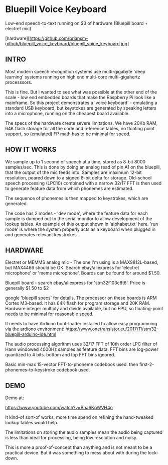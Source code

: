 # Bluepill Voice Keyboard
Low-end speech-to-text running on $3 of hardware (Bluepill board + electret mic)

[hardware][https://github.com/briansm-github/bluepill_voice_keyboard/bluepill_voice_keyboard.jpg]

## INTRO
Most modern speech recognition systems use multi-gigabyte 'deep learning'
systems running on high end multi-core multi-gigahertz processsors. 

This is fine. But I wanted to see what was possible at the other end of the
scale - low end embedded boards that make the Raspberry Pi look like 
a mainframe. So this project demonstrates a 'voice keyboard' - emulating a
standard USB keyboard, but keystokes are generated by speaking letters into 
a microphone, running on the cheapest board available.

The specs of the hardware create severe limitations. We have 20Kb RAM, 64K 
flash storage for all the code and reference tables, no floating point support, so (emulated)  FP math has to be minimal for speed.

## HOW IT WORKS
We sample up to 1 second of speech at a time, stored as 8-bit 8000 samples/sec.
This is done by doing an analog read of pin A1 on the bluepill, that the
output of the mic feeds into. Samples are maximum 12-bit resolution,
peared down to a signed 8-bit delta for storage.
Old-school speech processing (LPC10) combined with a narrow 32/17 FFT
is then used to generate feature data from which phonemes are estimated.

The sequence of phonemes is then mapped to keystrokes, which are generated.

The code has 2 modes - 'dev mode', where the feature data for each sample
is dumped out to the serial monitor to allow development of the 
lookup tables. An example of this output shown in 'alphabet.txt' here.
'run mode' is where the system properly acts as a keyboard when plugged in
and generates relevant keystrokes.

## HARDWARE

Electret or MEMMS analog mic - The one I'm using is a MAX9812L-based, but MAX4466 should be OK.
Search ebay/aliexpress for 'electret microphone' or 'mems microphone'.
Boards can be found for around $1.50.

Bluepill board - search ebay/aliexpress for 'stm32f103c8t6'.
Price is generally $1.50 to $2

google 'bluepill specs' for details.
The processor on these boards is ARM Cortex M3-based. It  has 64K flash for
program storage and 20K RAM. Hardware integer multiply and divide available,
but no FPU, so floating-point needs to be minimal for reasonable speed.

It needs to have Ardiuno boot-loader installed to allow easy programming via
the ardiono environment:
https://www.onetransistor.eu/2017/11/stm32-bluepill-arduino-ide.html


The audio processing algorithm uses 32/17 FFT of  10th order LPC filter
of Hann windowed 4000Hz samples as feature data.
FFT bins are log-power quantized to 4 bits. bottom and top FFT bins ignored.

Basic  min-max 15-vector FFT-to-phoneme codebook used.
then first-2-phonemes-to-keystroke codebook used.

## DEMO

Demo at:

https://www.youtube.com/watch?v=BnJ6KpWVH4o

It kind-of sort-of works, more time spend on refining the hand-tweaked 
lookup tables would help.

The limitations on storing the audio samples mean the audio being captured is
less than ideal for processing, being low resolution and noisy.

This is more a proof-of-concept than anything and
is not meant to be a practical device. But it was something to mess about
with during the lock-down.
